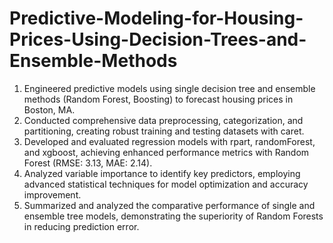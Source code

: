 # Predictive-Modeling-for-Housing-Prices-Using-Decision-Trees-and-Ensemble-Methods
1. Engineered predictive models using single decision tree and ensemble methods (Random Forest, Boosting) to forecast housing prices in Boston, MA.
2. Conducted comprehensive data preprocessing, categorization, and partitioning, creating robust training and testing datasets with caret.
3. Developed and evaluated regression models with rpart, randomForest, and xgboost, achieving enhanced performance metrics with Random Forest (RMSE: 3.13, MAE: 2.14).
4. Analyzed variable importance to identify key predictors, employing advanced statistical techniques for model optimization and accuracy improvement.
5. Summarized and analyzed the comparative performance of single and ensemble tree models, demonstrating the superiority of Random Forests in reducing prediction error.
